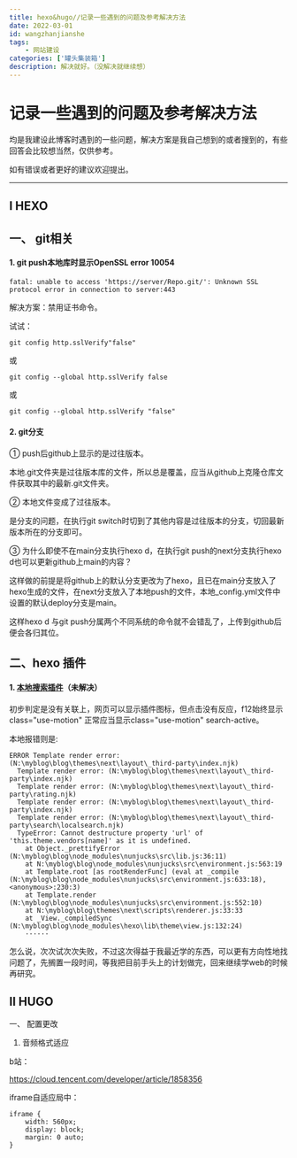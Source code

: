 ```yaml
---
title: hexo&hugo//记录一些遇到的问题及参考解决方法
date: 2022-03-01
id: wangzhanjianshe
tags: 
    - 网站建设
categories: ['罐头集装箱']
description: 解决就好。（没解决就继续想）
---
```


# 记录一些遇到的问题及参考解决方法


均是我建设此博客时遇到的一些问题，解决方案是我自己想到的或者搜到的，有些回答会比较想当然，仅供参考。

如有错误或者更好的建议欢迎提出。

-----

## Ⅰ HEXO

## 一、 git相关

#### 1. git push本地库时显示OpenSSL error 10054

```
fatal: unable to access 'https://server/Repo.git/': Unknown SSL protocol error in connection to server:443
```

解决方案：禁用证书命令。

试试：

```
git config http.sslVerify"false"
```


或

```
git config --global http.sslVerify false
```

或

```
git config --global http.sslVerify "false"
```

#### 2. git分支

① push后github上显示的是过往版本。

本地.git文件夹是过往版本库的文件，所以总是覆盖，应当从github上克隆仓库文件获取其中的最新.git文件夹。

② 本地文件变成了过往版本。

是分支的问题，在执行git switch时切到了其他内容是过往版本的分支，切回最新版本所在的分支即可。

③ 为什么即使不在main分支执行hexo d，在执行git push的next分支执行hexo d也可以更新github上main的内容？

这样做的前提是将github上的默认分支更改为了hexo，且已在main分支放入了hexo生成的文件，在next分支放入了本地push的文件，本地_config.yml文件中设置的默认deploy分支是main。

这样hexo d 与git push分属两个不同系统的命令就不会错乱了，上传到github后便会各归其位。

## 二、hexo 插件

#### 1. [本地搜索插件](https://github.com/theme-next/hexo-generator-searchdb)（未解决）

初步判定是没有关联上，网页可以显示插件图标，但点击没有反应，f12始终显示class="use-motion" 正常应当显示class="use-motion" search-active。

本地报错则是:

```
ERROR Template render error: (N:\myblog\blog\themes\next\layout\_third-party\index.njk)
  Template render error: (N:\myblog\blog\themes\next\layout\_third-party\index.njk)
  Template render error: (N:\myblog\blog\themes\next\layout\_third-party\rating.njk)
  Template render error: (N:\myblog\blog\themes\next\layout\_third-party\index.njk)
  Template render error: (N:\myblog\blog\themes\next\layout\_third-party\search\localsearch.njk)
  TypeError: Cannot destructure property 'url' of 'this.theme.vendors[name]' as it is undefined.
    at Object._prettifyError (N:\myblog\blog\node_modules\nunjucks\src\lib.js:36:11)
    at N:\myblog\blog\node_modules\nunjucks\src\environment.js:563:19
    at Template.root [as rootRenderFunc] (eval at _compile (N:\myblog\blog\node_modules\nunjucks\src\environment.js:633:18), <anonymous>:230:3)
    at Template.render (N:\myblog\blog\node_modules\nunjucks\src\environment.js:552:10)
    at N:\myblog\blog\themes\next\scripts\renderer.js:33:33
    at _View._compiledSync (N:\myblog\blog\node_modules\hexo\lib\theme\view.js:132:24)
    ······
```
怎么说，次次试次次失败，不过这次得益于我最近学的东西，可以更有方向性地找问题了，先搁置一段时间，等我把目前手头上的计划做完，回来继续学web的时候再研究。

## Ⅱ HUGO

一、 配置更改

1. 音频格式适应

b站：

https://cloud.tencent.com/developer/article/1858356

iframe自适应局中：

```
iframe {
    width: 560px;
    display: block;
    margin: 0 auto;
}
```